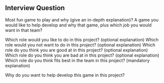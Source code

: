 <link rel="stylesheet" href="../style.css">

## Interview Question

Most fun game to play and why (give an in-depth explanation)?
A game you would like to help develop and why that game, plus which job you would want in that team?

Which role would you like to do in this project? (optional explanation)
Which role would you not want to do in this project? (optional explanation)
Which role do you think you are good at in this project? (optional explanation)
Which role do you think you are bad at in this project? (optional explanation)
Which role do you think fits best in the team in this project? (mandatory explanation)

Why do you want to help develop this game in this project?

